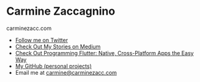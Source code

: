 # Carmine Zaccagnino

carminezacc.com

- [Follow me on Twitter](https://twitter.com/carminezacc)
- [Check Out My Stories on Medium](https://medium.com/@carminezaccagnino)
- [Check Out Programming Flutter: Native, Cross-Platform Apps the Easy Way](https://pragprog.com/book/czflutr/programming-flutter)
- [My GitHub (personal projects)](https://github.com/carzacc)
- Email me at [carmine@carminezacc.com](mailto:carmine@carminezacc.com)
